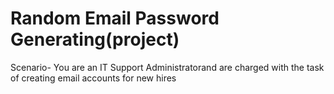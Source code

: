 # Random Email Password Generating(project)
Scenario- You are an IT Support Administratorand are charged with the task of creating email accounts for new hires
